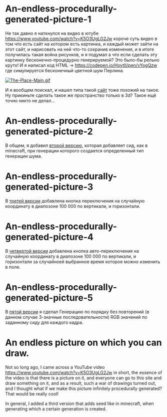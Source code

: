 # An-endless-procedurally-generated-picture-1

Не так давно я наткнулся на видео в ютубе https://www.youtube.com/watch?v=K5O3UgLG2Jw короче суть видео в том что есть сайт на котором есть картинка, и каждый может зайти на этот сайт, и нарисовать на ней что-то сохранив изменения, и в итоге получилась такая война рисунков, и я подумал а что если сделать эту картинку бесконечно-процедурно генерируемой? Это было-бы рельно круто! И я написал код HTML -> https://codepen.io/HoytII/pen/vYogQzw где симулируется бесконечный цветной шум Перлина.

[![The-Place-Main.gif](https://i.postimg.cc/G2NXgYK8/The-Place-Main.gif)](https://postimg.cc/MM70vnhq)

И я вообщем поискал, и нашел типа такой [сайт](https://pixelbattle.fun) тоже похожий на такое. Ну прикиньте сделать такое же пространство только в 3d? Такое ещё точно никто не делал...

# An-endless-procedurally-generated-picture-2

В общем, я добавил [второй версию](https://codepen.io/HoytII/pen/KKOmXGJ), которая добавляет сид, как в minecraft, при генерации которого создается определенный тип генерации шума.

# An-endless-procedurally-generated-picture-3

В [третей версии](https://codepen.io/HoytII/pen/bNbPyQy) добавлена кнопка переключения на случайную координату в диапозоне 100 000 по вертикали, и горизонтали.

# An-endless-procedurally-generated-picture-4

В [четвертой версии](https://codepen.io/HoytII/pen/azogrey) добавлена кнопка авто-переключения на случайную координату в диапозоне 100 000 по вертикали, и горизонтали за случайноей выбранное время которое можно изменить в поле.

# An-endless-procedurally-generated-picture-5

В [пятой версии](https://codepen.io/HoytII/pen/vEYyqgj) я сделал Генерацию по порядку без повторений (в данном случае 3-значные последовательности) RGB значений по заданному сиду для каждого кадра.

# An endless picture on which you can draw.

Not so long ago, I came across a YouTube video https://www.youtube.com/watch?v=K5O3UgLG2Jw in short, the essence of the video is that there is a picture on it, and everyone can go to this site and draw something on it, and as a result, such a war of drawings turned out, and I thought what if we make this picture infinitely procedurally generated? That would be really cool!

In general, I added a third version that adds seed like in minecraft, when generating which a certain generation is created.
